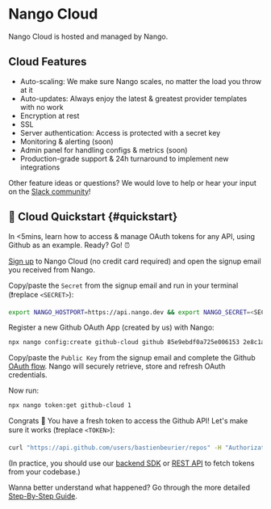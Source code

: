 # Nango Cloud

Nango Cloud is hosted and managed by Nango.

## Cloud Features

-   Auto-scaling: We make sure Nango scales, no matter the load you throw at it
-   Auto-updates: Always enjoy the latest & greatest provider templates with no work
-   Encryption at rest
-   SSL
-   Server authentication: Access is protected with a secret key
-   Monitoring & alerting (soon)
-   Admin panel for handling configs & metrics (soon)
-   Production-grade support & 24h turnaround to implement new integrations

Other feature ideas or questions? We would love to help or hear your input on the [Slack community](https://nango.dev/slack)!

## 🚀 Cloud Quickstart {#quickstart}

In <5mins, learn how to access & manage OAuth tokens for any API, using Github as an example. Ready? Go! ⏰

[Sign up](https://nango.dev/start) to Nango Cloud (no credit card required) and open the signup email you received from Nango.

Copy/paste the `Secret` from the signup email and run in your terminal (❗️replace `<SECRET>`):

```bash
export NANGO_HOSTPORT=https://api.nango.dev && export NANGO_SECRET=<SECRET>
```

Register a new Github OAuth App (created by us) with Nango:

```bash
npx nango config:create github-cloud github 85e9ebdf0a725e006153 2e8c1a53c9d3684fef65ce214da241a6c041dc9b "user,public_repo"
```

Copy/paste the `Public Key` from the signup email and complete the Github [OAuth flow](https://docs.nango.dev/demo/github-cloud). Nango will securely retrieve, store and refresh OAuth credentials.

Now run:

```bash
npx nango token:get github-cloud 1
```

Congrats 🥳 You have a fresh token to access the Github API! Let's make sure it works (❗️replace `<TOKEN>`):

```bash
curl "https://api.github.com/users/bastienbeurier/repos" -H "Authorization: Bearer <TOKEN>"
```

(In practice, you should use our [backend SDK](https://docs.nango.dev/reference/guide#node-sdk) or [REST API](https://docs.nango.dev/reference/guide#rest-api) to fetch tokens from your codebase.)

Wanna better understand what happened? Go through the more detailed [Step-By-Step Guide](reference/guide.md).
